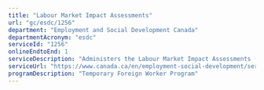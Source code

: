 ```yaml
---
title: "Labour Market Impact Assessments"
url: "gc/esdc/1256"
department: "Employment and Social Development Canada"
departmentAcronym: "esdc"
serviceId: "1256"
onlineEndtoEnd: 1
serviceDescription: "Administers the Labour Market Impact Assessments (LMIA) process to support employers who are seeking to address immediate skills and labour shortages by hiring temporary foreign workers.  Employers of some types of temporary workers need to get a Labour Market Impact Assessment (LMIA) before the worker applies for a work permit. An LMIA is a document from Employment and Social Development Canada that gives the employer permission to hire a temporary foreign worker."
serviceUrl: "https://www.canada.ca/en/employment-social-development/services/foreign-workers.html"
programDescription: "Temporary Foreign Worker Program"
---
```

